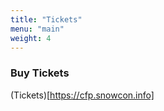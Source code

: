 ```yaml
---
title: "Tickets"
menu: "main"
weight: 4
---
```


### Buy Tickets
(Tickets)[https://cfp.snowcon.info]
